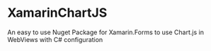 # XamarinChartJS
An easy to use Nuget Package for Xamarin.Forms to use Chart.js in WebViews with C# configuration
